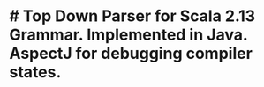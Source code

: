 # # Top Down Parser for Scala 2.13 Grammar. Implemented in Java. AspectJ for debugging compiler states.
